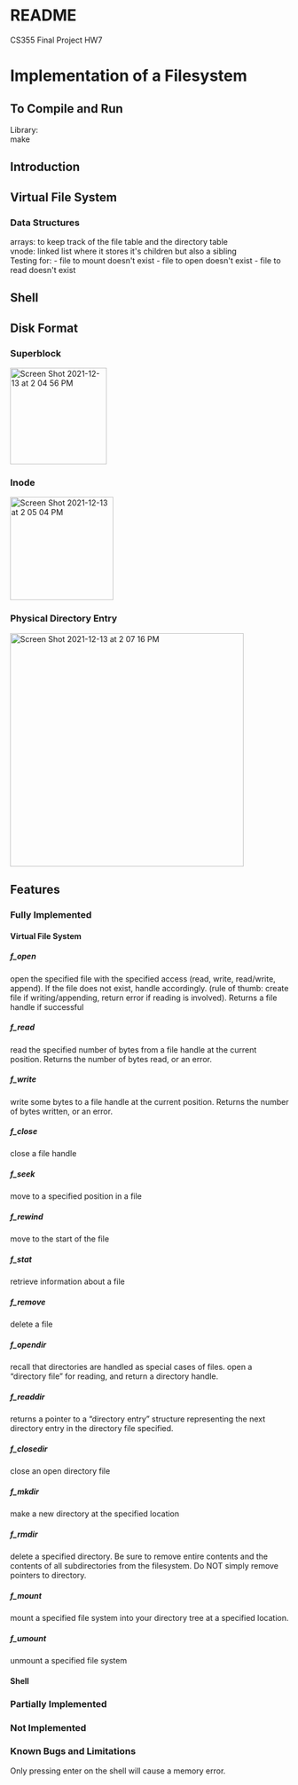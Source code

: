 # README
CS355 Final Project HW7

<h1> Implementation of a Filesystem </h1>

<h2>To Compile and Run</h2>
Library: <br >
make <br  >

<h2>Introduction</h2>


<h2> Virtual File System </h2>
<h3>Data Structures</h3>
arrays: to keep track of the file table and the directory table <br >
vnode: linked list where it stores it's children but also a sibling <br >
Testing for:
    - file to mount doesn't exist
    - file to open doesn't exist
    - file to read doesn't exist

<h2> Shell </h2>


<h2> Disk Format </h2>
<h3>Superblock</h3>
<img width="174" alt="Screen Shot 2021-12-13 at 2 04 56 PM" src="https://user-images.githubusercontent.com/55250326/145872642-a3531555-1027-4304-b193-c472574efee9.png">
<h3>Inode</h3>
<img width="186" alt="Screen Shot 2021-12-13 at 2 05 04 PM" src="https://user-images.githubusercontent.com/55250326/145872702-70eec2c0-57ef-4cac-95ae-777e024973dd.png">
<h3>Physical Directory Entry</h3>
<img width="421" alt="Screen Shot 2021-12-13 at 2 07 16 PM" src="https://user-images.githubusercontent.com/55250326/145872918-615daf71-5392-4018-863f-b4dd8f80a8b8.png">


<h2>Features</h2>

<h3>Fully Implemented</h3>
<h4>Virtual File System</h4>
<h5>f_open</h5>
open the specified file with the specified access (read, write, read/write, append). If the file does not exist, handle accordingly. (rule of thumb: create file if writing/appending, return error if reading is involved). Returns a file handle if successful <br >
<h5>f_read</h5>
read the specified number of bytes from a file handle at the current position. Returns the number of bytes read, or an error. <br >
<h5>f_write</h5>
write some bytes to a file handle at the current position. Returns the number of bytes written, or an error. <br >
<h5>f_close</h5>
close a file handle <br >
<h5>f_seek</h5>
move to a specified position in a file
<h5>f_rewind</h5>
move to the start of the file
<h5>f_stat</h5>
retrieve information about a file
<h5>f_remove</h5> 
delete a file
<h5>f_opendir</h5>
recall that directories are handled as special cases of files. open a “directory file” for reading, and return a directory handle.
<h5>f_readdir</h5> 
returns a pointer to a “directory entry” structure representing the next directory entry in the directory file specified.
<h5>f_closedir</h5> 
close an open directory file
<h5>f_mkdir</h5>
make a new directory at the specified location
<h5>f_rmdir</h5>
delete a specified directory. Be sure to remove entire contents and the contents of all subdirectories from the filesystem. Do NOT simply remove pointers to directory.
<h5>f_mount</h5>
mount a specified file system into your directory tree at a specified location.
<h5>f_umount</h5>
unmount a specified file system
 
<h4>Shell</h4>


<h3>Partially Implemented</h3>


<h3>Not Implemented</h3>


<h3>Known Bugs and Limitations</h3>
Only pressing enter on the shell will cause a memory error.
